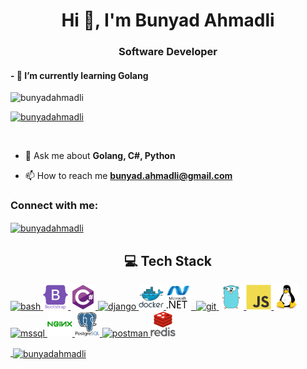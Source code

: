 
<h1 align="center">Hi 👋, I'm Bunyad Ahmadli</h1>
<h3 align="center">Software Developer</h3>
<h4>- 🌱 I’m currently learning Golang </h4>
<p align="left"> <img
  src="https://komarev.com/ghpvc/?username=bunyadahmadli&label=Profile%20views&color=0e75b6&style=flat"
  alt="bunyadahmadli" /> </p>

<p align="left"> <a href="https://github.com/ryo-ma/github-profile-trophy"><img
  src="https://github-profile-trophy.vercel.app/?username=bunyadahmadli" alt="bunyadahmadli" /></a> </p>

<p align="left"> <a href="https://twitter.com/" target="blank"><img
  src="https://img.shields.io/twitter/follow/?logo=twitter&style=for-the-badge" alt="" /></a> </p>

- 💬 Ask me about **Golang, C#, Python**

- 📫 How to reach me **bunyad.ahmadli@gmail.com**

<h3 align="left">Connect with me:</h3>
<p align="left">
  <a href="https://www.linkedin.com/in/bunyad-ahmadli/" target="blank"><img align="center"
                                                                            src="https://raw.githubusercontent.com/rahuldkjain/github-profile-readme-generator/master/src/images/icons/Social/linked-in-alt.svg"
                                                                            alt="bunyadahmadli" height="30" width="40" /></a>


<h2 align="center"> 💻 Tech Stack</h2>
<p align="left"> <a href="https://www.gnu.org/software/bash/" target="_blank"> <img
  src="https://www.vectorlogo.zone/logos/gnu_bash/gnu_bash-icon.svg" alt="bash" width="40" height="40" /> </a>
  <a href="https://getbootstrap.com" target="_blank"> <img
    src="https://raw.githubusercontent.com/devicons/devicon/master/icons/bootstrap/bootstrap-plain-wordmark.svg"
    alt="bootstrap" width="40" height="40" /> </a> <a href="https://www.w3schools.com/cs/" target="_blank"> <img
    src="https://raw.githubusercontent.com/devicons/devicon/master/icons/csharp/csharp-original.svg"
    alt="csharp" width="40" height="40" />  <img
    src="https://static.djangoproject.com/img/logos/django-logo-negative.svg"
    alt="django" width="40" height="40" /> </a> <a href="https://www.docker.com/" target="_blank"> <img
    src="https://raw.githubusercontent.com/devicons/devicon/master/icons/docker/docker-original-wordmark.svg"
    alt="docker" width="40" height="40" /> </a> <a href="https://dotnet.microsoft.com/" target="_blank"> <img
    src="https://raw.githubusercontent.com/devicons/devicon/master/icons/dot-net/dot-net-original-wordmark.svg"
    alt="dotnet" width="40" height="40" /> </a> <a href="https://firebase.google.com/" target="_blank"> <img
  </a> <a href="https://git-scm.com/" target="_blank"> <img
    src="https://www.vectorlogo.zone/logos/git-scm/git-scm-icon.svg" alt="git" width="40" height="40" /> </a> <a
    href="https://golang.org" target="_blank"> <img
    src="https://raw.githubusercontent.com/devicons/devicon/master/icons/go/go-original.svg" alt="go" width="40"
    height="40" /> </a> <a href="https://developer.mozilla.org/en-US/docs/Web/JavaScript" target="_blank"> <img
    src="https://raw.githubusercontent.com/devicons/devicon/master/icons/javascript/javascript-original.svg"
    alt="javascript" width="40" height="40" /> </a>
  </a> <a href="https://www.linux.org/" target="_blank"> <img
    src="https://raw.githubusercontent.com/devicons/devicon/master/icons/linux/linux-original.svg" alt="linux"
    width="40" height="40" /> </a> <a href="https://www.microsoft.com/en-us/sql-server" target="_blank"> <img
    src="https://www.svgrepo.com/show/303229/microsoft-sql-server-logo.svg" alt="mssql" width="40"
    height="40" /> </a> <a href="https://www.mysql.com/" target="_blank">  <img
    src="https://raw.githubusercontent.com/devicons/devicon/master/icons/nginx/nginx-original.svg" alt="nginx"
    width="40" height="40" /> </a> <a href="https://nuxtjs.org/" target="_blank">  <img
    src="https://raw.githubusercontent.com/devicons/devicon/master/icons/postgresql/postgresql-original-wordmark.svg"
    alt="postgresql" width="40" height="40" /> </a> <a href="https://postman.com" target="_blank"> <img
    src="https://www.vectorlogo.zone/logos/getpostman/getpostman-icon.svg" alt="postman" width="40"
    height="40" /> </a> <a href="https://redis.io" target="_blank"> <img
    src="https://raw.githubusercontent.com/devicons/devicon/master/icons/redis/redis-original-wordmark.svg"
    alt="redis" width="40" height="40" /> </a> <a href="https://www.sqlite.org/" target="_blank"> </p>



<p>&nbsp;<img align="center"
              src="https://github-readme-stats.vercel.app/api?username=bunyadahmadli&show_icons=true&locale=en"
              alt="bunyadahmadli" /></p>
